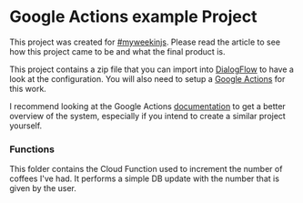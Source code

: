 # Google Actions example Project

This project was created for [#myweekinjs](http://myweekinjs.com/stats). Please read the article to see how this project came to be and what the final product is.

This project contains a zip file that you can import into [DialogFlow](https://dialogflow.com/) to have a look at the configuration. You will also need to setup a [Google Actions](https://developers.google.com/actions/) for this work.

I recommend looking at the Google Actions [documentation](https://developers.google.com/actions/dialogflow/) to get a better overview of the system, especially if you intend to create a similar project yourself.

### Functions

This folder contains the Cloud Function used to increment the number of coffees I've had. It performs a simple DB update with the number that is given by the user.
